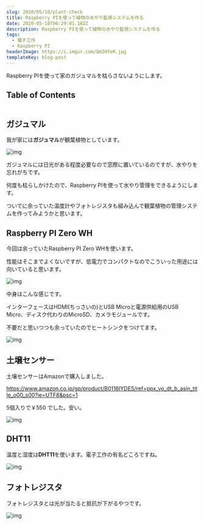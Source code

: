 ```yaml
---
slug: 2020/05/10/plant-check
title: Raspberry PIを使って植物の水やり監視システムを作る
date: 2020-05-10T06:29:01.182Z
description: Raspberry PIを使って植物の水やり監視システムを作る
tags:
  - 電子工作
  - Raspberry PI
headerImage: https://i.imgur.com/QmIHfeR.jpg
templateKey: blog-post
---
```

Raspberry PIを使って家のガジュマルを枯らさないようにします。

## Table of Contents

```toc

```

## ガジュマル

我が家には**ガジュマル**が観葉植物としています。

![img](https://i.imgur.com/mDq4FWO.jpg)

ガジュマルには日光がある程度必要なので窓際に置いているのですが、水やりを忘れがちです。

何度も枯らしかけたので、Raspberry PIを使って水やり管理をできるようにします。

ついでに余っていた温度計やフォトレジスタも組み込んで観葉植物の管理システムを作ってみようかと思います。


## Raspberry PI Zero WH

今回は余っていたRaspberry PI Zero WHを使います。

性能はそこまでよくないですが、低電力でコンパクトなのでこういった用途には向いていると思います。

![img](https://i.imgur.com/GmYDK0C.jpg)

中身はこんな感じです。

インターフェースはHDMI(ちっさいの)とUSB Microと電源供給用のUSB Micro、ディスク代わりのMicroSD、カメラモジュールです。

不要だと思いつつも余っていたのでヒートシンクをつけてます。

![img](https://i.imgur.com/k4R1znI.jpg)

## 土壌センサー

土壌センサーはAmazonで購入しました。

<https://www.amazon.co.jp/gp/product/B0116IYDES/ref=ppx_yo_dt_b_asin_title_o00_s00?ie=UTF8&psc=1>

5個入りで￥550でした。安い。

![img](https://i.imgur.com/amaoydT.jpg)

## DHT11

温度と湿度は**DHT11**を使います。電子工作の有名どころですね。

![img](https://i.imgur.com/JvjiUuD.jpg)

## フォトレジスタ

フォトレジスタとは光が当たると抵抗が下がるやつです。

![img](https://i.imgur.com/kSjQyey.jpg)
